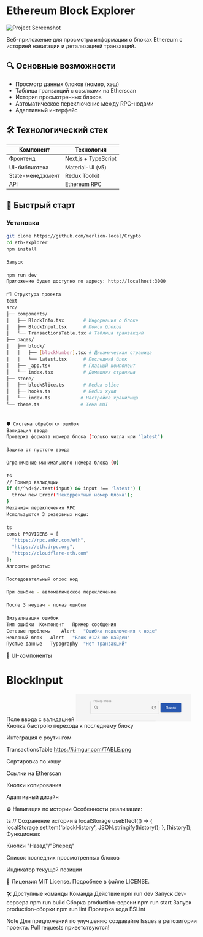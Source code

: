 # Ethereum Block Explorer

<img src="https://public.bnbstatic.com/image/pgc/202303/c2a49039dae49296f80d50220095fa90.jpg" alt="Project Screenshot" width="300"/>

Веб-приложение для просмотра информации о блоках Ethereum с историей навигации и детализацией транзакций.

## 🔍 Основные возможности

- Просмотр данных блоков (номер, хэш)
- Таблица транзакций с ссылками на Etherscan
- История просмотренных блоков
- Автоматическое переключение между RPC-нодами
- Адаптивный интерфейс

## 🛠 Технологический стек

| Компонент       | Технология           |
|----------------|----------------------|
| Фронтенд       | Next.js + TypeScript |
| UI-библиотека  | Material-UI (v5)     |
| State-менеджмент | Redux Toolkit       |
| API            | Ethereum RPC         |

## 🚀 Быстрый старт

### Установка
```bash
git clone https://github.com/merlion-local/Crypto
cd eth-explorer
npm install

Запуск

npm run dev
Приложение будет доступно по адресу: http://localhost:3000

🗂 Структура проекта
text
src/
├── components/
│   ├── BlockInfo.tsx       # Информация о блоке
│   ├── BlockInput.tsx      # Поиск блоков
│   └── TransactionsTable.tsx # Таблица транзакций
├── pages/
│   ├── block/
│   │   ├── [blockNumber].tsx # Динамическая страница
│   │   └── latest.tsx      # Последний блок
│   ├── _app.tsx            # Главный компонент
│   └── index.tsx           # Домашняя страница
├── store/
│   ├── blockSlice.ts       # Redux slice
│   ├── hooks.ts            # Redux хуки
│   └── index.ts           # Настройка хранилища
└── theme.ts               # Тема MUI


🛡 Система обработки ошибок
Валидация ввода
Проверка формата номера блока (только числа или "latest")

Защита от пустого ввода

Ограничение минимального номера блока (0)

ts
// Пример валидации
if (!/^\d+$/.test(input) && input !== 'latest') {
  throw new Error('Некорректный номер блока');
}
Механизм переключения RPC
Используются 3 резервных ноды:

ts
const PROVIDERS = [
  "https://rpc.ankr.com/eth",
  "https://eth.drpc.org",
  "https://cloudflare-eth.com"
];
Алгоритм работы:

Последовательный опрос нод

При ошибке - автоматическое переключение

После 3 неудач - показ ошибки

Визуализация ошибок
Тип ошибки	Компонент	Пример сообщения
Сетевые проблемы	Alert	"Ошибка подключения к ноде"
Неверный блок	Alert	"Блок #123 не найден"
Пустые данные	Typography	"Нет транзакций"
```
🎨 UI-компоненты

# BlockInput
Поле ввода с валидацией
<img src="images/BlockInput_1.png" alt="Project Screenshot" width="300"/>
Кнопка быстрого перехода к последнему блоку


Интеграция с роутингом

TransactionsTable
https://i.imgur.com/TABLE.png

Сортировка по хэшу

Ссылки на Etherscan

Кнопки копирования

Адаптивный дизайн

♻️ Навигация по истории
Особенности реализации:

ts
// Сохранение истории в localStorage
useEffect(() => {
  localStorage.setItem('blockHistory', JSON.stringify(history));
}, [history]);
Функционал:

Кнопки "Назад"/"Вперед"

Список последних просмотренных блоков

Индикатор текущей позиции

📜 Лицензия
MIT License. Подробнее в файле LICENSE.

🛠 Доступные команды
Команда	Действие
npm run dev	Запуск dev-сервера
npm run build	Сборка production-версии
npm run start	Запуск production-сборки
npm run lint	Проверка кода ESLint


Note
Для предложений по улучшению создавайте Issues в репозитории проекта.
Pull requests приветствуются!





